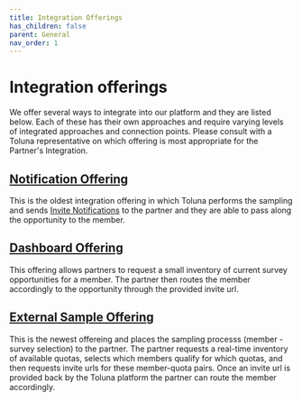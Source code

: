 ```yaml
---
title: Integration Offerings
has_children: false
parent: General
nav_order: 1
---
```


# Integration offerings

We offer several ways to integrate into our platform and they are listed below. Each of these has their own approaches and require varying levels of integrated approaches and connection points. Please consult with a Toluna representative on which offering is most appropriate for the Partner's Integration.

## [Notification Offering](/notification)

This is the oldest integration offering in which Toluna performs the sampling and sends [Invite Notifications](/notifications/invite.html) to the partner and they are able to pass along the opportunity to the member.


## [Dashboard Offering](/dashboard)

This offering allows partners to request a small inventory of current survey opportunities for a member. The partner then routes the member accordingly to the opportunity through the provided invite url. 


## [External Sample Offering](/externalsample)

This is the newest offereing and places the sampling processs (member - survey selection) to the partner. The partner requests a real-time inventory of available quotas, selects which members qualify for which quotas, and then requests invite urls for these member-quota pairs. Once an invite url is provided back by the Toluna platform the partner can route the member accordingly. 



